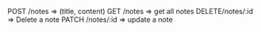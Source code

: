 POST /notes => (title, content)
GET /notes => get all notes
DELETE/notes/:id => Delete a note
PATCH /notes/:id => update a note
